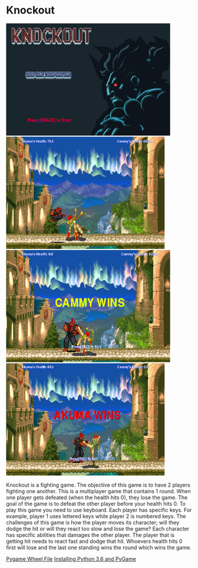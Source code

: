 # Knockout
<img src = "https://github.com/jhu1036/Knockout/blob/master/objectives/start%20screen.PNG" width = "445" height = "305">        <img src = "https://github.com/jhu1036/Knockout/blob/master/objectives/fight%20screen%203.PNG"  width = "430" height = "305">
<img src = "https://github.com/jhu1036/Knockout/blob/master/objectives/cammy%20wins%20screen.PNG" width = "445" height = "305">          <img src = "https://github.com/jhu1036/Knockout/blob/master/objectives/akuma%20wins%20screen.PNG" width = "430" height = "305">

<p> Knockout is a fighting game. The objective of this game is to have 2 players fighting one another. This is a multiplayer game that contains 1 round. When one player gets defeated (when the health hits 0), they lose the game. The goal of the game is to defeat the other player before your health hits 0. To play this game you need to use keyboard. Each player has specific keys. For example, player 1 uses lettered keys while player 2 is numbered keys. The challenges of this game is how the player moves its character; will they dodge the hit or will they react too slow and lose the game? Each character has specific abilities that damages the other player. The player that is getting hit needs to react fast and dodge that hit. Whoevers health hits 0 first will lose and the last one standing wins the round which wins the game. <p>

<a href = "http://www.lfd.uci.edu/~gohlke/pythonlibs/#pygame">Pygame Wheel File</a>
<a href = "https://www.youtube.com/watch?v=_GikMdhAhv0&feature=youtu.be">Installing Python 3.6 and PyGame
